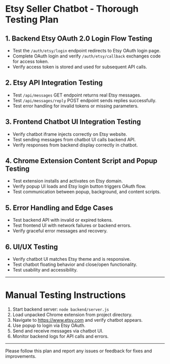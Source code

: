 # Etsy Seller Chatbot - Thorough Testing Plan

## 1. Backend Etsy OAuth 2.0 Login Flow Testing
- Test the `/auth/etsy/login` endpoint redirects to Etsy OAuth login page.
- Complete OAuth login and verify `/auth/etsy/callback` exchanges code for access token.
- Verify access token is stored and used for subsequent API calls.

## 2. Etsy API Integration Testing
- Test `/api/messages` GET endpoint returns real Etsy messages.
- Test `/api/messages/reply` POST endpoint sends replies successfully.
- Test error handling for invalid tokens or missing parameters.

## 3. Frontend Chatbot UI Integration Testing
- Verify chatbot iframe injects correctly on Etsy website.
- Test sending messages from chatbot UI calls backend API.
- Verify responses from backend display correctly in chatbot.

## 4. Chrome Extension Content Script and Popup Testing
- Test extension installs and activates on Etsy domain.
- Verify popup UI loads and Etsy login button triggers OAuth flow.
- Test communication between popup, background, and content scripts.

## 5. Error Handling and Edge Cases
- Test backend API with invalid or expired tokens.
- Test frontend UI with network failures or backend errors.
- Verify graceful error messages and recovery.

## 6. UI/UX Testing
- Verify chatbot UI matches Etsy theme and is responsive.
- Test chatbot floating behavior and close/open functionality.
- Test usability and accessibility.

---

# Manual Testing Instructions

1. Start backend server: `node backend/server.js`
2. Load unpacked Chrome extension from project directory.
3. Navigate to https://www.etsy.com and verify chatbot appears.
4. Use popup to login via Etsy OAuth.
5. Send and receive messages via chatbot UI.
6. Monitor backend logs for API calls and errors.

---

Please follow this plan and report any issues or feedback for fixes and improvements.
